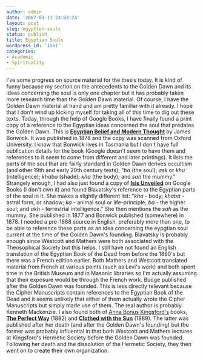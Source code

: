```yaml
---
author: admin
date: '2007-03-11 23:03:23'
layout: post
slug: egyptian-souls
status: publish
title: Egyptian Souls
wordpress_id: '1561'
categories:
- Academic
- Spirituality
---
```


I've some progress on source material for the thesis today. It is kind
of funny because my section on the antecedents to the Golden Dawn and
its ideas concerning the soul is only one chapter but it has probably
taken more research time than the Golden Dawn material. Of course, I
have the Golden Dawn material at hand and am pretty familiar with it
already. I hope that I don't wind up kicking myself for taking all of
this time to dig out these texts. Today, through the help of Google
Books, I have finally found a print copy of a reference to the Egyptian
ideas concerned the soul that predates the Golden Dawn. This is
[**Egyptian Belief and Modern
Thought**](http://books.google.com/books?id=rn4BAAAAQAAJ&dq=Egyptian+belief+and+modern+thought+By+James+Bonwick&psp=1)
by James Bonwick. It was published in 1878 and the copy was scanned from
Oxford University. I know that Bonwick lives in Tasmania but I don't
have full publication details for the book (Google doesn't seem to have
them and references to it seem to come from different and later
printings). It lists the parts of the soul that are fairly standard in
Golden Dawn derives occultism (and other 19th and early 20th century
texts), "*ba* (the soul); *ask* or *khu* (intelligence); *khaba*
(shade); *kha* (the body); and *sah* the mummy." Strangely enough, I had
also just found a copy of [**Isis
Unveiled**](http://books.google.com/books?vid=OCLC01903868&id=yovK1k8ScyUC&dq=Isis+Unveiled)
on Google Books (I don't own it) and found Blavatsky's reference to the
Egyptian parts of the soul in it. She makes a slightly different list:
"*kha* - body; *khaba* - astral form, or shadow; *ka* - animal soul or
life-principle; *ba* - the higher soul; and *akh* - terrestrial
intelligence." She then mentions the *sah* as the mummy. She published
in 1877 and Bonwick published (somewhere) in 1878. I needed a pre-1888
source in English, preferably more than one, to be able to reference
these parts as an idea concerning the eypgtian soul current at the time
of the Golden Dawn's founding. Blavatsky is probably enough since
Westcott and Mathers were both associated with the Theosophical Society
but this helps. I still have not found an English translation of the
Egyptian Book of the Dead from before the 1890's but there was a French
edition earlier. Both Mathers and Westcott translated material from
French at various points (such as Levi's work) and both spent time in
the British Museum and in Masonic libraries so I'm actually assuming
that their exposure would be through the French work. Budge published
after the Golden Dawn was founded. This is less directly relevant
because the Cipher Manuscripts contain references to the Egyptian Book
of the Dead and it seems unlikely that either of them actually wrote the
Cipher Manuscripts but simply made use of them. The real author is
probably Kenneth Mackenzie. I also found both of [Anna Bonus
Kingsford's](http://en.wikipedia.org/wiki/Anna_Kingsford) books, [**The
Perfect
Way**](http://books.google.com/books?vid=OCLC00342566&id=RxEMAAAAIAAJ&dq=The+Perfect+Way&as_brr=1)
(1882) and [**Clothed with the
Sun**](http://books.google.com/books?vid=OCLC00381443&id=stJojdj5T3UC&dq=Clothed+with+the+Sun&as_brr=1)
(1889). The latter was published after her death (and after the Golden
Dawn's founding) but the former was probably influential in that both
Westcott and Mathers lectures at Kingsford's Hermetic Society before the
Golden Dawn was founded. Following her death and the dissolution of the
Hermetic Society, they then went on to create their own organization.
